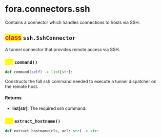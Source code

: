# fora.connectors.ssh

Contains a connector which handles connections to hosts via SSH.

## <mark style="color:red;">class</mark> `ssh.SshConnector`

A tunnel connector that provides remote access via SSH.

### <mark style="color:yellow;">def</mark> `command()`

```python
def command(self) -> list[str]:
```

Constructs the full ssh command needed to execute a
tunnel dispatcher on the remote host.

#### Returns

 -  **list[str]**: The required ssh command.

### <mark style="color:yellow;">def</mark> `extract_hostname()`

```python
def extract_hostname(cls, url: str) -> str:
```

